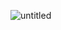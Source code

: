 ![untitled](https://user-images.githubusercontent.com/13764097/35912458-a5029532-0c22-11e8-8b79-811f44a5c1dc.gif)
